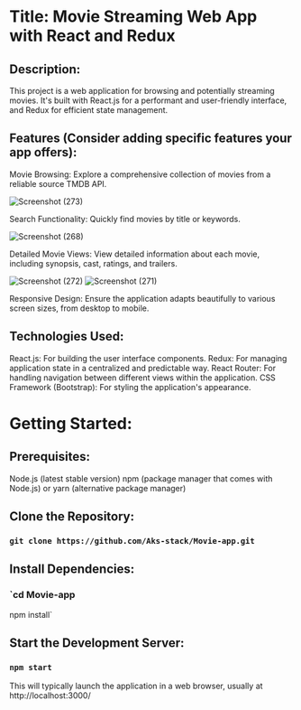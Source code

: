 # Title: Movie Streaming Web App with React and Redux

## Description:

This project is a web application for browsing and potentially streaming movies. It's built with React.js for a performant and user-friendly interface, and Redux for efficient state management.

## Features (Consider adding specific features your app offers):

Movie Browsing: Explore a comprehensive collection of movies from a reliable source TMDB API.

![Screenshot (273)](https://github.com/Aks-stack/Movie-app/assets/144483956/278f4bd9-42cf-4eff-8f30-521e44b9ae12)

Search Functionality: Quickly find movies by title or keywords.

![Screenshot (268)](https://github.com/Aks-stack/Movie-app/assets/144483956/b48d4ece-5daf-489f-91d8-0180190d07cb)


Detailed Movie Views: View detailed information about each movie, including synopsis, cast, ratings, and trailers.

![Screenshot (272)](https://github.com/Aks-stack/Movie-app/assets/144483956/7d39afbe-ba55-4bf5-8d72-73ac258f8def)
![Screenshot (271)](https://github.com/Aks-stack/Movie-app/assets/144483956/abc2b140-aa85-49af-86eb-352fc9ffd70e)

Responsive Design: Ensure the application adapts beautifully to various screen sizes, from desktop to mobile.

## Technologies Used:

React.js: For building the user interface components.
Redux: For managing application state in a centralized and predictable way.
React Router: For handling navigation between different views within the application.
CSS Framework (Bootstrap): For styling the application's appearance.

# Getting Started:

## Prerequisites:

Node.js (latest stable version)
npm (package manager that comes with Node.js) or yarn (alternative package manager)

## Clone the Repository:

### `git clone https://github.com/Aks-stack/Movie-app.git`

## Install Dependencies:

### `cd Movie-app
npm install`

## Start the Development Server:

### `npm start`
This will typically launch the application in a web browser, usually at http://localhost:3000/
